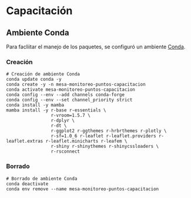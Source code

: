 # Capacitación

## Ambiente Conda

Para facliitar el manejo de los paquetes, se configuró un ambiente [Conda](https://docs.conda.io/).

### Creación
```shell
# Creación de ambiente Conda
conda update conda -y
conda create -y -n mesa-monitoreo-puntos-capacitacion
conda activate mesa-monitoreo-puntos-capacitacion
conda config --env --add channels conda-forge
conda config --env --set channel_priority strict
conda install -y mamba
mamba install -y r-base r-essentials \
                 r-vroom=1.5.7 \
                 r-dplyr \
                 r-dt \
                 r-ggplot2 r-ggthemes r-hrbrthemes r-plotly \
                 r-sf=1.0_6 r-leaflet r-leaflet.providers r-leaflet.extras r-leaflet.minicharts r-leafem \
                 r-shiny r-shinythemes r-shinycssloaders \
                 r-rsconnect
```

### Borrado
```shell
# Borrado de ambiente Conda
conda deactivate
conda env remove --name mesa-monitoreo-puntos-capacitacion
```
